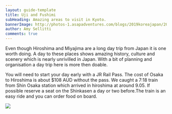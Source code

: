 ```yaml
---
layout: guide-template
title: Uji and Fushimi
subHeading: Amazing areas to visit in Kyoto. 
bannerImage: http://photos-1.asapadventures.com/blogs/2019koreajapan/2019-09-22/IMG_1859.jpg_compressed.JPEG
author: Amy Sellitti
comments: true
---
```


Even though Hiroshima and Miyajima are a long day trip from Japan it is one worth doing. A day to these places shows amazing history, culture and scenery which is nearly unrivilled in Japan. With a bit of planning and organisation a day trip here is more then doable. 

<section>
    <p>
        You will need to start your day early with a JR Rail Pass. The cost of Osaka to Hiroshima is about $108 AUD without the pass. We caught a 7:18 train from Shin Osaka station which arrived in hiroshima at around 9.05. If possible reserve a seat on the Shinkasen a day or two before.The train is an easy ride and you can order food on board.
    </p>
    <div class="center-image"><img src="0" /></div>
</section>

